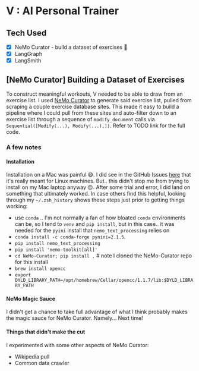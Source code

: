 # V : AI Personal Trainer

## Tech Used
- [x] NeMo Curator - build a dataset of exercises 💪
- [x] LangGraph
- [x] LangSmith

## [NeMo Curator] Building a Dataset of Exercises
To construct meaningful workouts, V needed to be able to draw from an exercise list. I used [NeMo Curator](https://github.com/NVIDIA/NeMo-Curator) to generate said exercise list, pulled from scraping a couple exercise database sites. This made it easy to build a pipeline where I could pull from these sites and auto-filter down to an exercise list through a sequence of `modify_document` calls via `Sequential([Modify(...), Modify(...),])`. Refer to TODO link for the full code.

### A few notes
#### Installation
Installation on a Mac was painful 😅. I did see in the GitHub Issues [here](https://github.com/NVIDIA/NeMo-Curator/issues/76#issuecomment-2135907968) that it's really meant for Linux machines. But.. this didn't stop me from trying to install on my Mac laptop anyway 🙃. After some trial and error, I did land on something that ultimately worked. In case others find this helpful, looking through my `~/.zsh_history` shows these steps just prior to getting things working: 
- use `conda` .. I'm not normally a fan of how bloated `conda` environments can be, so I tend to `venv` and `pip install`, but in this case.. it was needed for the `pyini` install that `nemo_text_processing` relies on
- `conda install -c conda-forge pynini=2.1.5`.
- `pip install nemo_text_processing`
- `pip install 'nemo-toolkit[all]'`
- `cd NeMo-Curator; pip install .` # note I cloned the NeMo-Curator repo for this install
- `brew install opencc`
- `export DYLD_LIBRARY_PATH=/opt/homebrew/Cellar/opencc/1.1.7/lib:$DYLD_LIBRARY_PATH`
#### NeMo Magic Sauce
I didn't get a chance to take full advantage of what I think probably makes the magic sauce for NeMo Curator. Namely... Next time!
#### Things that didn't make the cut
I experimented with some other aspects of NeMo Curator:
- Wikipedia pull
- Common data crawler

